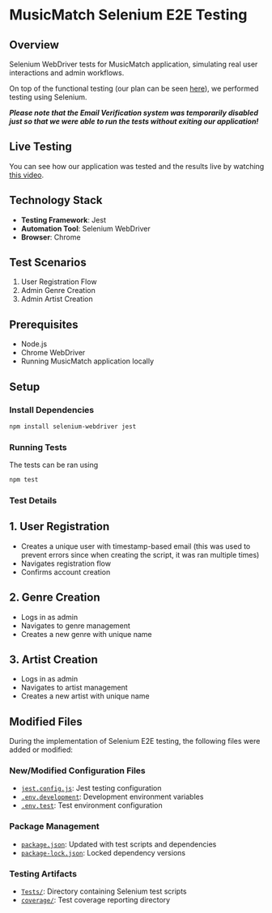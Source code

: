 # MusicMatch Selenium E2E Testing

## Overview
Selenium WebDriver tests for MusicMatch application, simulating real user interactions and admin workflows.

On top of the functional testing (our plan can be seen [here](./Functional-Testing-Plan.pdf)), we performed testing using Selenium. 

***Please note that the Email Verification system was temporarily disabled just so that we were able to run the tests without exiting our application!***

## Live Testing
You can see how our application was tested and the results live by watching [this video](https://drive.google.com/drive/folders/1vgYiiV-F5lZbO9EMn_nejsJKz43GUrdB?usp=drive_link).


## Technology Stack
- **Testing Framework**: Jest
- **Automation Tool**: Selenium WebDriver
- **Browser**: Chrome

## Test Scenarios
1. User Registration Flow
2. Admin Genre Creation
3. Admin Artist Creation

## Prerequisites
- Node.js
- Chrome WebDriver
- Running MusicMatch application locally

## Setup

### Install Dependencies
```bash
npm install selenium-webdriver jest
```

### Running Tests
The tests can be ran using
```bash
npm test
```

### Test Details
## 1. User Registration
  - Creates a unique user with timestamp-based email (this was used to prevent errors since when creating the script, it was ran multiple times)
  - Navigates registration flow
  - Confirms account creation

## 2. Genre Creation
  - Logs in as admin
  - Navigates to genre management
  - Creates a new genre with unique name

## 3. Artist Creation
  - Logs in as admin
  - Navigates to artist management
  - Creates a new artist with unique name


## Modified Files
During the implementation of Selenium E2E testing, the following files were added or modified:

### New/Modified Configuration Files
- [`jest.config.js`](./jest.config.js): Jest testing configuration
- [`.env.development`](./env.development): Development environment variables
- [`.env.test`](./env.test): Test environment configuration

### Package Management
- [`package.json`](./package.json): Updated with test scripts and dependencies
- [`package-lock.json`](./package-lock.json): Locked dependency versions

### Testing Artifacts
- [`Tests/`](./Tests): Directory containing Selenium test scripts
- [`coverage/`](./coverage): Test coverage reporting directory

